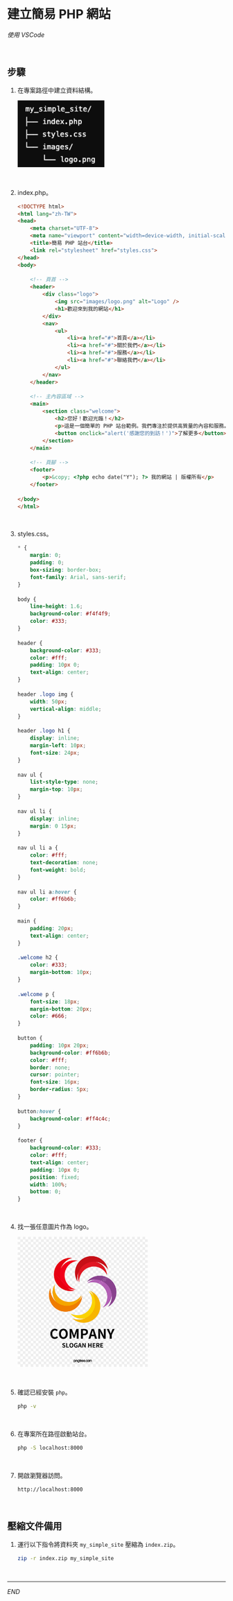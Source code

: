 # 建立簡易 PHP 網站

_使用 VSCode_

<br>

## 步驟

1. 在專案路徑中建立資料結構。

    <img src="images/img_71.png" width="200px">

<br>

2. index.php。

    ```html
    <!DOCTYPE html>
    <html lang="zh-TW">
    <head>
        <meta charset="UTF-8">
        <meta name="viewport" content="width=device-width, initial-scale=1.0">
        <title>簡易 PHP 站台</title>
        <link rel="stylesheet" href="styles.css">
    </head>
    <body>

        <!-- 頁首 -->
        <header>
            <div class="logo">
                <img src="images/logo.png" alt="Logo" />
                <h1>歡迎來到我的網站</h1>
            </div>
            <nav>
                <ul>
                    <li><a href="#">首頁</a></li>
                    <li><a href="#">關於我們</a></li>
                    <li><a href="#">服務</a></li>
                    <li><a href="#">聯絡我們</a></li>
                </ul>
            </nav>
        </header>

        <!-- 主內容區域 -->
        <main>
            <section class="welcome">
                <h2>您好！歡迎光臨！</h2>
                <p>這是一個簡單的 PHP 站台範例。我們專注於提供高質量的內容和服務。</p>
                <button onclick="alert('感謝您的到訪！')">了解更多</button>
            </section>
        </main>

        <!-- 頁腳 -->
        <footer>
            <p>&copy; <?php echo date("Y"); ?> 我的網站 | 版權所有</p>
        </footer>

    </body>
    </html>
    ```

<br>

3. styles.css。

    ```css
    * {
        margin: 0;
        padding: 0;
        box-sizing: border-box;
        font-family: Arial, sans-serif;
    }

    body {
        line-height: 1.6;
        background-color: #f4f4f9;
        color: #333;
    }

    header {
        background-color: #333;
        color: #fff;
        padding: 10px 0;
        text-align: center;
    }

    header .logo img {
        width: 50px;
        vertical-align: middle;
    }

    header .logo h1 {
        display: inline;
        margin-left: 10px;
        font-size: 24px;
    }

    nav ul {
        list-style-type: none;
        margin-top: 10px;
    }

    nav ul li {
        display: inline;
        margin: 0 15px;
    }

    nav ul li a {
        color: #fff;
        text-decoration: none;
        font-weight: bold;
    }

    nav ul li a:hover {
        color: #ff6b6b;
    }

    main {
        padding: 20px;
        text-align: center;
    }

    .welcome h2 {
        color: #333;
        margin-bottom: 10px;
    }

    .welcome p {
        font-size: 18px;
        margin-bottom: 20px;
        color: #666;
    }

    button {
        padding: 10px 20px;
        background-color: #ff6b6b;
        color: #fff;
        border: none;
        cursor: pointer;
        font-size: 16px;
        border-radius: 5px;
    }

    button:hover {
        background-color: #ff4c4c;
    }

    footer {
        background-color: #333;
        color: #fff;
        text-align: center;
        padding: 10px 0;
        position: fixed;
        width: 100%;
        bottom: 0;
    }
    ```

<br>

4. 找一張任意圖片作為 logo。

    <img src="images/logo.png" width="300px">

<br>

5. 確認已經安裝 `php`。

    ```bash
    php -v
    ```

<br>

6. 在專案所在路徑啟動站台。

    ```bash
    php -S localhost:8000
    ```

<br>

7. 開啟瀏覽器訪問。

    ```bash
    http://localhost:8000
    ```

<br>

## 壓縮文件備用

1. 運行以下指令將資料夾 `my_simple_site` 壓縮為 `index.zip`。

    ```bash
    zip -r index.zip my_simple_site
    ```

<br>

___

_END_